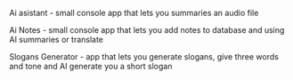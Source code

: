 <p>Ai asistant - small console app that lets you summaries an audio file</p>
<p>Ai Notes - small console app that lets you add notes to database and using AI summaries or translate</p>
<p>Slogans Generator - app that lets you generate slogans, give three words and tone and AI generate you a short slogan</p>
